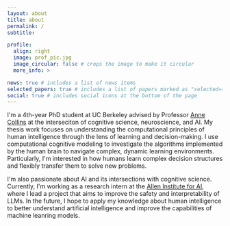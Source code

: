 ```yaml
---
layout: about
title: about
permalink: /
subtitle: 

profile:
  align: right
  image: prof_pic.jpg
  image_circular: false # crops the image to make it circular
  more_info: >

news: true # includes a list of news items
selected_papers: true # includes a list of papers marked as "selected={true}"
social: true # includes social icons at the bottom of the page
---
```


I'm a 4th-year PhD student at UC Berkeley advised by Professor [Anne Collins](https://ccn.studentorg.berkeley.edu/) at the interseciton of cognitive science, neuroscience, and AI. My thesis work focuses on understanding the computational principles of human intelligence through the lens of learning and decision-making. I use computational cognitive modeling to investigate the algorithms implemented by the human brain to navigate complex, dynamic learning environments. Particularly, I'm interested in how humans learn complex decision structures and flexibly transfer them to solve new problems. 

I'm also passionate about AI and its intersections with cognitive science. Currently, I'm working as a research intern at the [Allen Institute for AI](https://allenai.org), where I lead a project that aims to improve the safety and interpretability of LLMs. In the future, I hope to apply my knowledge about human intelligence to better understand artificial intelligence and improve the capabilities of machine leanring models. 